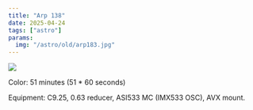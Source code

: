 ```yaml
---
title: "Arp 138"
date: 2025-04-24
tags: ["astro"]
params:
  img: "/astro/old/arp183.jpg"
---
```


![](/astro/old/arp183.jpg)

Color: 51 minutes (51 * 60 seconds)

Equipment: C9.25, 0.63 reducer, ASI533 MC (IMX533 OSC), AVX mount. 

